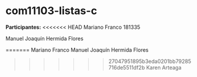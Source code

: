 # com11103-listas-c
**Participantes:**
<<<<<<< HEAD
Mariano Franco 181335

Manuel Joaquín Hermida Flores

=======
Mariano Franco
Manuel Joaquín Hermida Flores
>>>>>>> 27047951895b3eda0201bb79285716de5511df2b
Karen Arteaga
